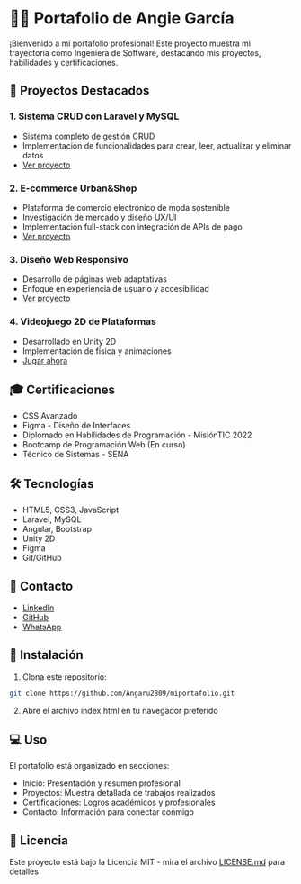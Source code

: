 # 👩‍💻 Portafolio de Angie García

¡Bienvenido a mi portafolio profesional! Este proyecto muestra mi trayectoria como Ingeniera de Software, destacando mis proyectos, habilidades y certificaciones.

## 🚀 Proyectos Destacados

### 1. Sistema CRUD con Laravel y MySQL
- Sistema completo de gestión CRUD
- Implementación de funcionalidades para crear, leer, actualizar y eliminar datos
- [Ver proyecto](https://github.com/Angaru2809/ecobags-juvana)

### 2. E-commerce Urban&Shop
- Plataforma de comercio electrónico de moda sostenible
- Investigación de mercado y diseño UX/UI
- Implementación full-stack con integración de APIs de pago
- [Ver proyecto](https://github.com/Angaru2809/URBAN-SHOP)

### 3. Diseño Web Responsivo
- Desarrollo de páginas web adaptativas
- Enfoque en experiencia de usuario y accesibilidad
- [Ver proyecto](https://github.com/Angaru2809/FromNowOn)

### 4. Videojuego 2D de Plataformas
- Desarrollado en Unity 2D
- Implementación de física y animaciones
- [Jugar ahora](https://angaru2809.itch.io/plataformasfinn)

## 🎓 Certificaciones

- CSS Avanzado
- Figma - Diseño de Interfaces
- Diplomado en Habilidades de Programación - MisiónTIC 2022
- Bootcamp de Programación Web (En curso)
- Técnico de Sistemas - SENA

## 🛠️ Tecnologías

- HTML5, CSS3, JavaScript
- Laravel, MySQL
- Angular, Bootstrap
- Unity 2D
- Figma
- Git/GitHub

## 📱 Contacto

- [LinkedIn](https://www.linkedin.com/in/angien-garcia/)
- [GitHub](https://github.com/Angaru2809)
- [WhatsApp](https://wa.me/573208424371)

## 🔧 Instalación

1. Clona este repositorio:
```bash
git clone https://github.com/Angaru2809/miportafolio.git
```

2. Abre el archivo index.html en tu navegador preferido

## 💻 Uso

El portafolio está organizado en secciones:
- Inicio: Presentación y resumen profesional
- Proyectos: Muestra detallada de trabajos realizados
- Certificaciones: Logros académicos y profesionales
- Contacto: Información para conectar conmigo

## 📄 Licencia

Este proyecto está bajo la Licencia MIT - mira el archivo [LICENSE.md](LICENSE.md) para detalles 